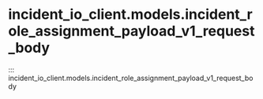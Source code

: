 # incident_io_client.models.incident_role_assignment_payload_v1_request_body

::: incident_io_client.models.incident_role_assignment_payload_v1_request_body